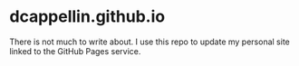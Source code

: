 # dcappellin.github.io

There is not much to write about. I use this repo to update my personal site linked to the GitHub Pages service.
